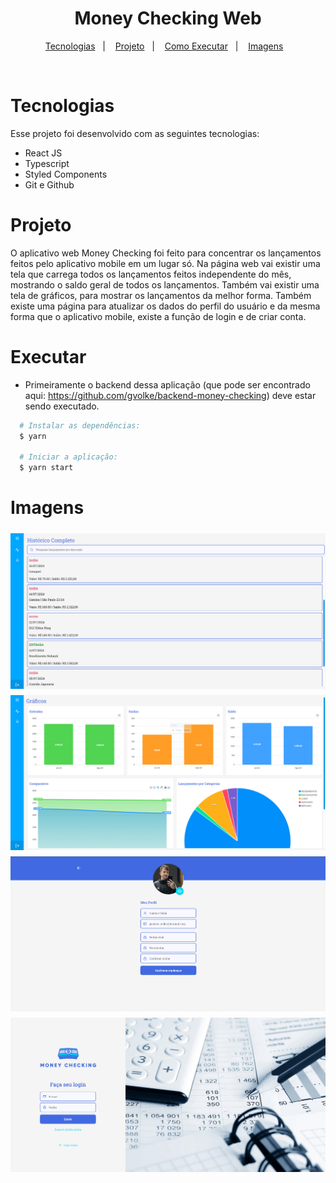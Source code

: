 <h1 align="center"> Money Checking Web</h1>

<p align="center">
  <a href="#tecnologias">Tecnologias</a>&nbsp;&nbsp;&nbsp;|&nbsp;&nbsp;&nbsp;
  <a href="#projeto">Projeto</a>&nbsp;&nbsp;&nbsp;|&nbsp;&nbsp;&nbsp;
  <a href="#executar">Como Executar</a>&nbsp;&nbsp;&nbsp;|&nbsp;&nbsp;&nbsp;
  <a href="#imagens">Imagens</a>&nbsp;&nbsp;&nbsp;
</p>

<br>

# Tecnologias

Esse projeto foi desenvolvido com as seguintes tecnologias:

- React JS
- Typescript
- Styled Components
- Git e Github

# Projeto

O aplicativo web Money Checking foi feito para concentrar os lançamentos feitos pelo aplicativo mobile em um lugar só. Na página web vai existir uma tela que carrega todos os lançamentos feitos independente do mês, mostrando o saldo geral de todos os lançamentos. Também vai existir uma tela de gráficos, para mostrar os lançamentos da melhor forma. Também existe uma página para atualizar os dados do perfil do usuário e da mesma forma que o aplicativo mobile, existe a função de login e de criar conta.

# Executar

- Primeiramente o backend dessa aplicação (que pode ser encontrado aqui: https://github.com/gvolke/backend-money-checking) deve estar sendo executado.

```bash
  # Instalar as dependências:
  $ yarn

  # Iniciar a aplicação:
  $ yarn start
```

# Imagens

<div style="display: flex; flex-direction: column; align-items: center;">  
  <img alt="Tela de lançamentos concentrados" src=".github/MoneyCheckingWeb.png" style="margin: 5px;">
  <img alt="Tela de gráficos" src=".github/MoneyCheckingWeb 2.png" style="margin: 5px;">
  <img alt="Tela do perfil" src=".github/MoneyCheckingWeb 3.png" style="margin: 5px;">
  <img alt="Tela de login" src=".github/MoneyCheckingWeb 4.png" style="margin: 5px;">
</div>
